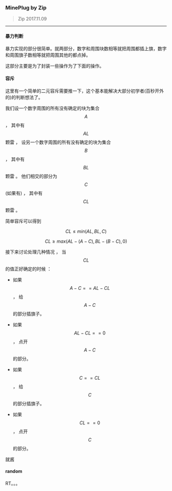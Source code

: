 ### MinePlug by Zip

> Zip 2017.11.09

---

#### 暴力判断

暴力实现的部分很简单。就两部分，数字和周围块数相等就把周围都插上旗，数字和周围旗子数相等就把周围其他的都点掉。

这部分主要是为了封装一些操作为了下面的操作。

#### 容斥

这里有一个简单的二元容斥需要推一下，这个基本能解决大部分初学者(百秒开外的)的判断想法了。

我们设一个数字周围的所有没有确定的块为集合 $$A$$ ， 其中有 $$AL$$ 颗雷 ， 设另一个数字周围的所有没有确定的块为集合 $$B$$ ， 其中有 $$BL$$ 颗雷 。 他们相交的部分为 $$C$$ (如果有) ， 其中有 $$CL$$ 颗雷 。

简单容斥可以得到

$$CL \leq min(AL, BL, C)$$

$$CL \geq max(AL-(A-C), BL-(B-C), 0)$$

接下来讨论处理几种情况 ， 当 $$CL$$ 的值正好确定的时候 ：

* 如果 $$A-C == AL-CL$$ ， 给 $$A-C$$ 的部分插旗子。

* 如果 $$AL-CL == 0$$ ， 点开 $$A-C$$ 的部分。

* 如果 $$C == CL$$ ， 给 $$C$$ 的部分插旗子。

* 如果 $$CL == 0$$ ， 点开 $$C$$ 的部分。

就酱

#### random

RT。。。